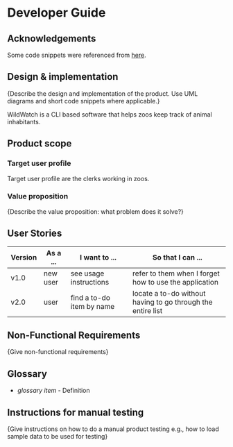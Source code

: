 # Developer Guide

## Acknowledgements

Some code snippets were referenced from [here](https://github.com/woodenclock/ip.git).

## Design & implementation

{Describe the design and implementation of the product. Use UML diagrams and short code snippets where applicable.}

WildWatch is a CLI based software that helps zoos keep track of animal inhabitants.

## Product scope
### Target user profile

Target user profile are the clerks working in zoos.

### Value proposition

{Describe the value proposition: what problem does it solve?}

## User Stories

|Version| As a ... | I want to ... | So that I can ...|
|--------|----------|---------------|------------------|
|v1.0|new user|see usage instructions|refer to them when I forget how to use the application|
|v2.0|user|find a to-do item by name|locate a to-do without having to go through the entire list|

## Non-Functional Requirements

{Give non-functional requirements}

## Glossary

* *glossary item* - Definition

## Instructions for manual testing

{Give instructions on how to do a manual product testing e.g., how to load sample data to be used for testing}
